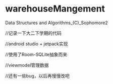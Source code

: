 # warehouseMangement
Data Structures and Algorithms_(C)_Sophomore2

//记录一下大二下学期的代码

//android studio + jetpack实现

//使用了Room-SQLite抽象而来

//viewmodel管理数据

//还有一些bug，以后再慢慢改吧
